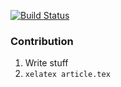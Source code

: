 [![Build Status](https://travis-ci.org/jerben/linked-data-driven-ui.svg?branch=master)](https://travis-ci.org/jerben/metu-sustainability)

### Contribution

1. Write stuff
2. `xelatex article.tex`
